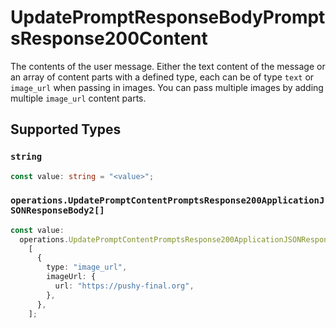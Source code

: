 # UpdatePromptResponseBodyPromptsResponse200Content

The contents of the user message. Either the text content of the message or an array of content parts with a defined type, each can be of type `text` or `image_url` when passing in images. You can pass multiple images by adding multiple `image_url` content parts. 


## Supported Types

### `string`

```typescript
const value: string = "<value>";
```

### `operations.UpdatePromptContentPromptsResponse200ApplicationJSONResponseBody2[]`

```typescript
const value:
  operations.UpdatePromptContentPromptsResponse200ApplicationJSONResponseBody2[] =
    [
      {
        type: "image_url",
        imageUrl: {
          url: "https://pushy-final.org",
        },
      },
    ];
```

